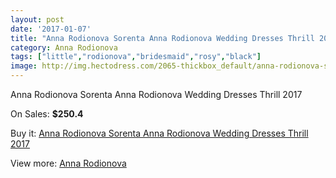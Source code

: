 ```yaml
---
layout: post
date: '2017-01-07'
title: "Anna Rodionova Sorenta Anna Rodionova Wedding Dresses Thrill 2017"
category: Anna Rodionova
tags: ["little","rodionova","bridesmaid","rosy","black"]
image: http://img.hectodress.com/2065-thickbox_default/anna-rodionova-sorenta-anna-rodionova-wedding-dresses-thrill-2013.jpg
---
```

Anna Rodionova Sorenta Anna Rodionova Wedding Dresses Thrill 2017

On Sales: **$250.4**
<a href="https://www.hectodress.com/anna-rodionova/1276-anna-rodionova-sorenta-anna-rodionova-wedding-dresses-thrill-2013.html"><amp-img layout="responsive" width="600" height="600" src="//img.hectodress.com/2065-thickbox_default/anna-rodionova-sorenta-anna-rodionova-wedding-dresses-thrill-2013.jpg" alt="Anna Rodionova Sorenta Anna Rodionova Wedding Dresses Thrill 2017 0" /></a>
<a href="https://www.hectodress.com/anna-rodionova/1276-anna-rodionova-sorenta-anna-rodionova-wedding-dresses-thrill-2013.html"><amp-img layout="responsive" width="600" height="600" src="//img.hectodress.com/2067-thickbox_default/anna-rodionova-sorenta-anna-rodionova-wedding-dresses-thrill-2013.jpg" alt="Anna Rodionova Sorenta Anna Rodionova Wedding Dresses Thrill 2017 1" /></a>
<a href="https://www.hectodress.com/anna-rodionova/1276-anna-rodionova-sorenta-anna-rodionova-wedding-dresses-thrill-2013.html"><amp-img layout="responsive" width="600" height="600" src="//img.hectodress.com/2066-thickbox_default/anna-rodionova-sorenta-anna-rodionova-wedding-dresses-thrill-2013.jpg" alt="Anna Rodionova Sorenta Anna Rodionova Wedding Dresses Thrill 2017 2" /></a>

Buy it: [Anna Rodionova Sorenta Anna Rodionova Wedding Dresses Thrill 2017](https://www.hectodress.com/anna-rodionova/1276-anna-rodionova-sorenta-anna-rodionova-wedding-dresses-thrill-2013.html "Anna Rodionova Sorenta Anna Rodionova Wedding Dresses Thrill 2017")

View more: [Anna Rodionova](https://www.hectodress.com/17-anna-rodionova "Anna Rodionova")